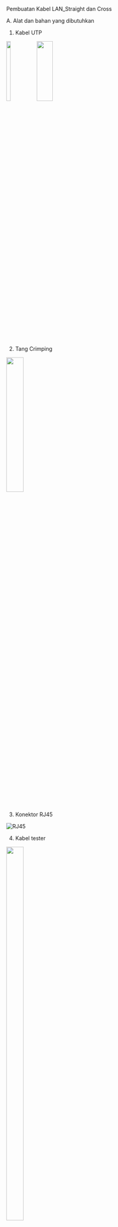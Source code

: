 Pembuatan Kabel LAN_Straight dan Cross

A. Alat dan bahan yang dibutuhkan

  1. Kabel UTP
     
   <img src="https://github.com/Chioaji/Pembuatan-kabel-LAN-dan-konfigurasi_Sachio-Aji/assets/126127582/46e241f0-8374-4b57-b23a-06c05e61949b" width=15% height=20% >

   <img src="https://github.com/Chioaji/Pembuatan-kabel-LAN-dan-konfigurasi_Sachio-Aji/assets/126127582/cfaa6f5b-1bfa-4c4b-ad2b-d5b1d3a4352c" width=29% height=20%>

  2. Tang Crimping

   <img src="https://github.com/Chioaji/Pembuatan-kabel-LAN-dan-konfigurasi_Sachio-Aji/assets/126127582/1cd0d4b8-54fb-4c14-a30a-299e4dfbd466" width=30% height=30% >

  3. Konektor RJ45

  ![RJ45](https://github.com/Chioaji/Pembuatan-kabel-LAN-dan-konfigurasi_Sachio-Aji/assets/126127582/bc3d5f5a-9b64-4a82-9197-84724183f3a0)


  4.  Kabel tester

   <img src="https://github.com/Chioaji/Pembuatan-kabel-LAN-dan-konfigurasi_Sachio-Aji/assets/126127582/8ed4cc00-cb54-4d72-a546-f1c54455a1ca" width=30% height=50% >

  
B.Langkah-Langkah

  1. Ambil kabel UTP dan potong kurang lebih sepanjang 1 meter, sebanyak 2 kabel karna kita akan membuat 2 jenis yaitu Straight dan Cross
  
  2. kupas atau kuliti bagian kabel menggunakan Tang Crimping, usahakan untuk mengupas kurang lebih 3-5cm dari ujung kabel. Pastikan kabel bagian dalam yang bewarna tidak ada yang terputus
  
  3. Jika berhasil maka akan berbentuk seperti ini
     
   <img src="https://github.com/Chioaji/Pembuatan-kabel-LAN-dan-konfigurasi_Sachio-Aji/assets/126127582/7dea5913-eda1-4659-852e-e3469b803849"     
 width=30% height=20%>
    <img src="https://github.com/Chioaji/Pembuatan-kabel-LAN-dan-konfigurasi_Sachio-Aji/assets/126127582/74c48c8b-d9c4-43e6-8aef-1bcf85003545" width=30% height=30%>


C. Membuat kabel straight

   1. Setelah kabel berhasil di Crimping kita bisa menyusun sesuai urutan warna kabel khusus untuk Straight seperti di bawah ini

      <img src="https://github.com/Chioaji/Pembuatan-kabel-LAN-dan-konfigurasi_Sachio-Aji/assets/126127582/5efa622b-7858-4132-9f2e-8ea935af5682" 
        width=50% height=50%>
        
   2. Jika warna kabel berhasil di urutkan. Cobalah untuk meluruskan kabel kabel tersebut sampai sejajar dan lurus.Pastikan ketika proses untuk meluruskan kabel sebaiknya jari kita menekan bagian ujung kabel yang telah di crimping agar tidak ada kabel yang tertarik, agar menghindari perbedaan panjang antara kabel

      <img src="https://github.com/Chioaji/Pembuatan-kabel-LAN-dan-konfigurasi_Sachio-Aji/assets/126127582/5fa51fff-2486-4ec4-b756-16ed11ad8dc0" 
        width=20% height=20%>


   3. Lalu jika sudah lurus dan sejajar tinggal kita masukkan ke dalam RJ45 dan setelah di masukkan kita bisa menggunakan alat tang Crimping tadi masukkan kabel yang telah terpasang RJ45 nya ke dalam lubang 8P pada Tang Crimpingnya,tujuannya agar merapatkan dan menekan RJ45 yang berisi kabel tadi

      <img src="https://github.com/Chioaji/Pembuatan-kabel-LAN-dan-konfigurasi_Sachio-Aji/assets/126127582/00539bca-9f44-48ef-8453-09a12087b1f4" 
        width=20% height=20%>


D. Membuat kabel Cross
       
   1. Untuk langkah-langkahnya sama persis seperti membuat kabel straight di atas, ikuti langkah 2 dan 3.Hanya saja susunan warna kabel nya yang berbeda

      <img src="https://github.com/Chioaji/Pembuatan-kabel-LAN-dan-konfigurasi_Sachio-Aji/assets/126127582/4e871995-f777-4c86-8b0a-7c596be15969" 
        width=50% height=50%>
       
E. Pengetesan
   1. Untuk menguji apakah kabel kita berhasil atau tidak, kita menggunakan kabel tester, masukkan setiap ujung kabel ke dalam slot yang ada di kabel tester

   2. Lalu hidupkan alatnya, jika menguji kabel Straight perlu diperhatikan urutan nomor warna yang tampil di alat kabel tester nya apakah nomor nya sudah sesuai urutan seperti di bawah ini

      <img src="https://github.com/Chioaji/Pembuatan-kabel-LAN-dan-konfigurasi_Sachio-Aji/assets/126127582/5efa622b-7858-4132-9f2e-8ea935af5682" 
        width=50% height=50%>

   3. Sama halnya jika kita menguji kabel cross kita juga harus memastikan nomor yang tertampil pada alat apakah sudah sesuai dengan urutan di gambar bawah ini
    
      <img src="https://github.com/Chioaji/Pembuatan-kabel-LAN-dan-konfigurasi_Sachio-Aji/assets/126127582/4e871995-f777-4c86-8b0a-7c596be15969" 
        width=50% height=50%>

Kesimpulan 

1. Kabel straight adalah jenis kabel yang dapat menghubungkan dua perangkat yang berbeda, yakni:
   
   a. Sebagai penghubung antara komputer dengan switch
   
   b. Sebagai penghubung komputer dengan LAN pada modem cable/DSL
   
   c. Sebagai penghubung router dengan LAN pada modem cable/DSL
   
   d. Sebagai penghubung antara switch ke router
   
   e. Sebagai penghubung antara hub ke router.

2. Kabel cross merupakan kabel UTP yang mampu menghubungkan dua perangkat yang sama. Mengutip dari Manajemen Jaringan Komputer yang ditulis oleh Adimas Ketut Nalendra, M.Kom berikut fungsi dari penggunaan kabel cross:

   a. Sebagai penghubung 2 komputer
  
   b. Sebagai penghubung 2 buah switch
 
   c. Sebagai penghubung 2 buah hub
  
   d. Sebagai penghubung switch dengan hub
  
   e. Sebagai penghubung komputer dengan router.
  
Terima kasih.


